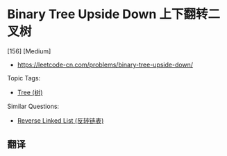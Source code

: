 # Binary Tree Upside Down 上下翻转二叉树

[156] [Medium]

- https://leetcode-cn.com/problems/binary-tree-upside-down/

Topic Tags:

- [Tree (树)](https://leetcode-cn.com/tag/tree/)

Similar Questions:

- [Reverse Linked List (反转链表)](https://leetcode-cn.com/problems/reverse-linked-list/)

## 翻译

